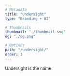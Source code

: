 ```yaml
---
# Metadata
title: "Undersight"
type: "Branding + UI"

# Thumbnails
thumbnail: "./thumbnail.svg"
og: "./og.png"

# Options
path: "/undersight/"
order: 1
---
```


<article role="article">

Undersight is the name

</article>